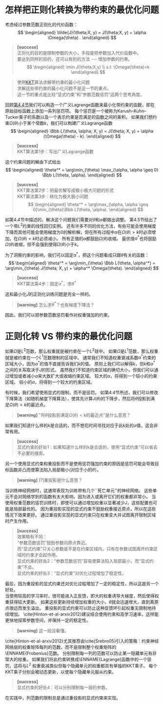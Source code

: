 # 怎样把正则化转换为带约束的最优化问题  

考虑经过参数范数正则化的代价函数：  
$$
\begin{aligned}
 \tilde{J}(\theta;X, y) = J(\theta;X, y) + \alpha \Omega(\theta) .
\end{aligned}
$$

> **[success]**  
正则化的目的是限制参数的大小，手段是把参数加入代价函数中。  
要达到同样的目的，还可以有别的方法 --- 增加参数的约束。  
$$
\begin{aligned}
\min J(\theta;X,y) \\
s.t. \Omega(\theta)<k
\end{aligned}
$$

> 使用[KKT](https://windmising.gitbook.io/mathematics-basic-for-ml/shu-zhi-ji-suan/constrainedoptimization)算法求解带约束的最小化问题  
求解这些带约束的最小化问题不是这一节的重点。  
这一节的重点是比较“显式约束”和“参数范数惩罚”这两个思考角度。  

回顾[第4.4节](https://windmissing.github.io/mathematics_basic_for_ML/NumericalComputation/ConstrainedOptimization.html)我们可以构造一个广义Lagrange函数来最小化带约束的函数，即在原始目标函数上添加一系列惩罚项。
每个惩罚是一个被称为Karush–Kuhn–Tucker乘子的系数以及一个表示约束是否满足的函数之间的乘积。
如果我们想约束$\Omega(\theta)$小于某个常数$k$，我们可以构建广义Lagrange函数  
$$
\begin{aligned}
 \Bbb L(\theta, \alpha; X, y) = J(\theta; X, y) + \alpha (\Omega(\theta) - k).
\end{aligned}
$$

> **[success]**  
KKT算法第1步：写出广义Lagrange函数  

这个约束问题的解由下式给出  
$$
\begin{aligned}
 \theta^* = \arg\min_{\theta} \max_{\alpha, \alpha \geq 0} \Bbb L(\theta, \alpha).
\end{aligned}
$$

> **[success]**  
KKT算法第2步：把最优解写成极小极大问题的形式   
KKT算法第3步：转化为极大极小问题  
$$
\begin{aligned}
 \theta^* = \arg\max_{\alpha, \alpha \geq 0}\min_{\theta}\Bbb L(\theta, \alpha).
\end{aligned}
$$

如第4.4节中描述的，解决这个问题我们需要对$\theta$和$\alpha$都做出调整。
第4.5节给出了一个带$L^2$约束的线性回归实例。
还有许多不同的优化方法，有些可能会使用梯度下降而其他可能会使用梯度为0的解析解，但在所有过程中$\alpha$在$\Omega(\theta) > k$时必须增加，在$\Omega(\theta) < k$时必须减小。
所有正值的$\alpha$都鼓励$\Omega(\theta)$收缩。
最优值$\alpha^*$也将鼓励$\Omega(\theta)$收缩，但不会强到使得$\Omega(\theta)$小于$k$。

为了洞察约束的影响，我们可以固定$\alpha^*$，把这个问题看成只跟$\theta$有关的函数：  
$$
\begin{aligned}
 \theta^* = \arg\min_{\theta} \Bbb L(\theta, \alpha^*) = 
 \arg\min_{\theta}
 J(\theta; X, y) + \alpha^* \Omega(\theta).
\end{aligned}
$$

> **[success]**  
KKT算法第4步：固定$\alpha^*$，求$\theta^*$  

这和最小化$\tilde J$的正则化训练问题是完全一样的。  
> **[warning]** 怎么求$\theta^*$？也有梯度下降法？  

因此，我们可以把参数范数惩罚看作对权重强加的约束。  

# 正则化转 VS 带约束的最优化问题

如果$\Omega$是$L^2$范数，那么权重就是被约束在一个$L^2$球中。
如果$\Omega$是$L^1$范数，那么权重就是被约束在一个$L^1$范数限制的区域中。
通常我们不知道权重衰减系数$\alpha^*$约束的区域大小，因为$\alpha^*$的值不直接告诉我们$k$的值。
原则上我们可以解得$k$，但$k$和$\alpha^*$之间的关系取决于$J$的形式。
虽然我们不知道约束区域的确切大小，但我们可以通过增加或者减小$\alpha$来大致扩大或收缩约束区域。
较大的$\alpha$，将得到一个较小的约束区域。
较小的$\alpha$，将得到一个较大的约束区域。  


有时候，我们希望使用显式的限制，而不是惩罚。
如第4.4节所述，我们可以修改下降算法（如随机梯度下降算法），使其先计算$J(\theta)$的下降步，然后将$\theta$投影到满足$\Omega(\theta) < k$的最近点。  
> **[warning]** "将$\theta$投影到满足$\Omega(\theta) < k$的最近点"是什么意思？  

如果我们知道什么样的$k$是合适的，而不想花时间寻找对应于此$k$处的$\alpha$值，这会非常有用。

> **[success]**  
显式约束的好处1：如果知道什么样的k是合适的，使用“显式约束”可以省去不必要的搜索。    

另一个使用显式约束和重投影而不是使用惩罚强加约束的原因是惩罚可能会导致目标函数非凸而使算法陷入局部极小(对应于小的$\theta$）。  
> **[warning]** [?]重投影是什么意思？  

当训练神经网络时，这通常表现为训练带有几个``死亡单元''的神经网络。
这些单元不会对网络学到的函数有太大影响，因为进入或离开它们的权重都非常小。
当使用权重范数的惩罚训练时，即使可以通过增加权重以显著减少$J$，这些配置也可能是局部最优的。
因为重投影实现的显式约束不鼓励权重接近原点，所以在这些情况下效果更好。
通过重投影实现的显式约束只在权重变大并试图离开限制区域时产生作用。

> **[success]**  
效果略有不同：  
“参数范数惩罚”鼓励参数向原点靠近。  
而“显式约束”只关心参数是不是在约束区域内，只有在参数试图离开约束区域时约束才会起作用。  
显式约束的好处2：“参数范数惩罚”容易使算法陷入局部最小，而“显式约束”不会。  
显式约束的好处3：“显式约束”对优化过程增加了稳定性。

最后，因为重投影的显式约束还对优化过程增加了一定的稳定性，所以这是另一个好处。  
当使用较高的学习率时，很可能进入正反馈，即大的权重诱导大梯度，然后使得权重获得较大更新。
如果这些更新持续增加权重的大小，$\theta$就会迅速增大，直到离原点很远而发生溢出。
重投影的显式约束可以防止这种反馈环引起权重无限制地持续增加。
\cite{Hinton-et-al-arxiv2012}建议结合使用约束和高学习速率，这样能更快地探索参数空间，并保持一定的稳定性。
> **[warning]** 这一段没看懂。  

\cite{Hinton-et-al-arxiv2012}尤其推荐由\cite{Srebro05}引入的策略：约束神经网络层的权重矩阵每列的范数，而不是限制整个权重矩阵的\ENNAME{Frobenius}范数。
分别限制每一列的范数可以防止某一隐藏单元有非常大的权重。
如果我们将此约束转换成\ENNAME{Lagrange}函数中的一个惩罚，这将与$L^2$ 权重衰减类似但每个隐藏单元的权重都具有单独的KKT乘子。
每个KKT乘子分别会被动态更新，以使每个隐藏单元服从约束。  
> **[success]**  
显式约束的好处4：可以分别限制每一层的参数。   

在实践中，列范数的限制总是通过重投影的显式约束来实现。
